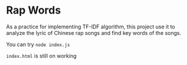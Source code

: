 # Rap Words

As a practice for implementing TF-IDF algorithm, this project use it to analyze the lyric of Chinese rap songs and find key words of the songs.

You can try
`node index.js`

`index.html` is still on working